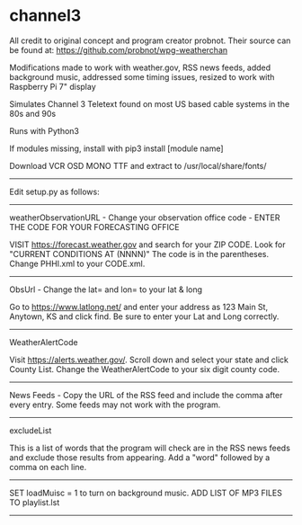 # channel3
All credit to original concept and program creator probnot. Their source can be found at: https://github.com/probnot/wpg-weatherchan 

Modifications made to work with weather.gov, RSS news feeds, added background music, addressed some timing issues, resized to work with Raspberry Pi 7" display

Simulates Channel 3 Teletext found on most US based cable systems in the 80s and 90s

Runs with Python3

If modules missing, install with pip3 install [module name]

Download VCR OSD MONO TTF and extract to /usr/local/share/fonts/

----------

Edit setup.py as follows:

-----

weatherObservationURL - Change your observation office code - ENTER THE CODE FOR YOUR FORECASTING OFFICE

VISIT https://forecast.weather.gov and search for your ZIP CODE. Look for "CURRENT CONDITIONS AT <Name of Location> (NNNN)" The code is in the parentheses. Change PHHI.xml to your CODE.xml. 

-----

ObsUrl - Change the lat= and lon= to your lat & long

Go to https://www.latlong.net/ and enter your address as 123 Main St, Anytown, KS and click find. Be sure to enter your Lat and Long correctly.

-----

WeatherAlertCode

Visit https://alerts.weather.gov/. Scroll down and select your state and click County List. Change the WeatherAlertCode to your six digit county code.

-----

News Feeds - Copy the URL of the RSS feed and include the comma after every entry. Some feeds may not work with the program.

-----

excludeList

This is a list of words that the program will check are in the RSS news feeds and exclude those results from appearing. Add a "word" followed by a comma on each line.

-----

SET loadMuisc = 1 to turn on background music. ADD LIST OF MP3 FILES TO playlist.lst

----------


